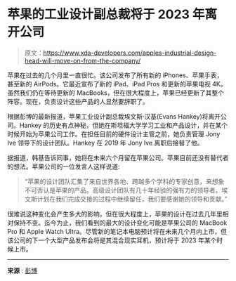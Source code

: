 # 苹果的工业设计副总裁将于 2023 年离开公司

> 原文：<https://www.xda-developers.com/apples-industrial-design-head-will-move-on-from-the-company/>

苹果在过去的几个月里一直很忙。该公司发布了所有新的 iPhones、苹果手表，甚至新的 AirPods。它最近宣布了新的 iPad、iPad Pros 和更新的苹果电视 4K。虽然我们仍在等待更新的 MacBooks，但在很大程度上，苹果已经更新了其整个阵容。现在，负责设计这些产品的人显然要辞职了。

根据彭博的最新报道，苹果工业设计副总裁埃文斯·汉基(Evans Hankey)将离开公司。Hankey 的历史有点神秘，但她在斯坦福大学学习工业和产品设计，并在某个时候开始为苹果公司工作。在担任目前的硬件设计主管之前，她负责管理 Jony Ive 领导下的设计团队。Hankey 在 2019 年 Jony Ive 离职后接替了他。

据报道，韩基告诉同事，她将在未来六个月留在苹果公司。苹果目前还没有替代者的想法。苹果公司的一位发言人这样说道:

> “苹果的设计团队汇集了来自世界各地、跨越多个学科的专家创意，来想象不可否认是苹果的产品。高级设计团队有几十年经验的强有力的领导者。埃文斯计划在我们完成交接的过程中继续留任，我们要感谢她的领导和贡献。”

很难说这种变化会产生多大的影响，但在很大程度上，苹果的设计在过去几年里相对保持不变。迄今为止，我们看到的最大的设计变化可能是苹果公司的 MacBook Pro 和 Apple Watch Ultra。尽管新的笔记本电脑预计将在未来几个月内上市，但该公司的下一个大型产品发布会将是其混合现实耳机，预计将于 2023 年某个时候上市。

* * *

**来源** : [彭博](https://www.bloomberg.com/news/articles/2022-10-21/apple-s-industrial-design-chief-evans-hankey-is-leaving-three-years-after-ive?leadSource=uverify%20wall)